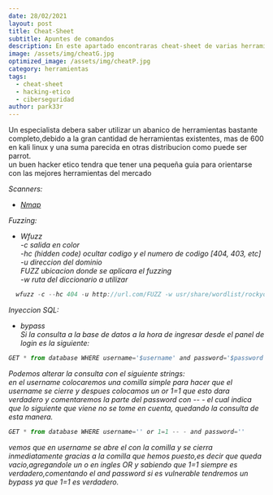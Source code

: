```yaml
---
date: 28/02/2021
layout: post
title: Cheat-Sheet
subtitle: Apuntes de comandos
description: En este apartado encontraras cheat-sheet de varias herramientas
image: /assets/img/cheatG.jpg
optimized_image: /assets/img/cheatP.jpg
category: herramientas
tags:
  - cheat-sheet
  - hacking-etico
  - ciberseguridad
author: park33r
---
```

Un especialista debera saber utilizar un abanico de herramientas bastante completo,debido a la gran cantidad de herramientas existentes, mas de 600 en kali linux y una suma parecida en otras distribucion como puede ser parrot.<br>
un buen hacker etico tendra que tener una pequeña guia para orientarse con las mejores herramientas del mercado<br>

<em>Scanners:</em>
* <em>[Nmap](https://github.com/park33r/park33r.github.io/blob/master/pdf/nmap.pdf)<br>

<em>Fuzzing:</em>
* <em>Wfuzz<br>
  -c salida en color<br>
  -hc (hidden code) ocultar codigo y el numero de codigo [404, 403, etc]<br>
  -u direccion del dominio<br>
  FUZZ ubicacion donde se aplicara el fuzzing<br>
  -w ruta del diccionario a utilizar<br>
```js
  wfuzz -c --hc 404 -u http://url.com/FUZZ -w usr/share/wordlist/rockyou.txt 
 ```
<em>Inyeccion SQL:</em>    
  * <em>bypass<br>
  Si la consulta a la base de datos a la hora de ingresar desde el panel de login es la siguiente:<br>
  ```js
  GET * from database WHERE username='$username' and password='$password'
  ```
  Podemos alterar la consulta con el siguiente strings:<br>
  en el username colocaremos una comilla simple para hacer que el username se cierre y despues colocamos un or 1=1 que esto dara verdadero y comentaremos la parte
  del password con -- - el cual indica que lo siguiente que viene no se tome en cuenta, quedando la consulta de esta manera.<br>
  ```js
  GET * from database WHERE username='' or 1=1 -- - and password=''
  ```
  vemos que en username se abre el con la comilla y se cierra inmediatamente gracias a la comilla que hemos puesto,es decir que queda vacio,agregandole un o en ingles OR y sabiendo que 1=1 siempre es verdadero,comentando el and password si es vulnerable tendremos un bypass ya que 1=1 es verdadero.


